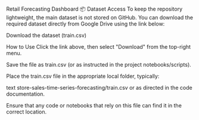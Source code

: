 Retail Forecasting Dashboard
📦 Dataset Access
To keep the repository lightweight, the main dataset is not stored on GitHub.
You can download the required dataset directly from Google Drive using the link below:

Download the dataset (train.csv)

How to Use
Click the link above, then select "Download" from the top-right menu.

Save the file as train.csv (or as instructed in the project notebooks/scripts).

Place the train.csv file in the appropriate local folder, typically:

text
store-sales-time-series-forecasting/train.csv
or as directed in the code documentation.

Ensure that any code or notebooks that rely on this file can find it in the correct location.
